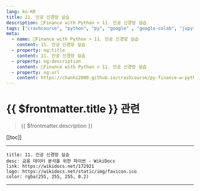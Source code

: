 ```yaml
---
lang: ko-KR
title: 11. 인공 신경망 실습
description: 🐍Finance with Python > 11. 인공 신경망 실습
tags: ["crashcourse", "python", "py", "google" , "google-colab", "jupyter-notebook", "numpy", "pandas", "ipython"]
meta:
  - name: 🐍Finance with Python > 11. 인공 신경망 실습
    content: 11. 인공 신경망 실습
  - property: og:title
    content: 11. 인공 신경망 실습
  - property: og:description
    content: 🐍Finance with Python > 11. 인공 신경망 실습
  - property: og:url
    content: https://chanhi2000.github.io/crashcourse/py-finance-w-python/11.html
---
```


# {{ $frontmatter.title }} 관련

> {{ $frontmatter.description }}

[[toc]]

---

```card
title: 11. 인공 신경망 실습
desc: 금융 데이터 분석을 위한 파이썬 - WikiDocs
link: https://wikidocs.net/172921
logo: https://wikidocs.net/static/img/favicon.ico
color: rgba(255, 255, 255, 0.2)
```

---

<TagLinks />